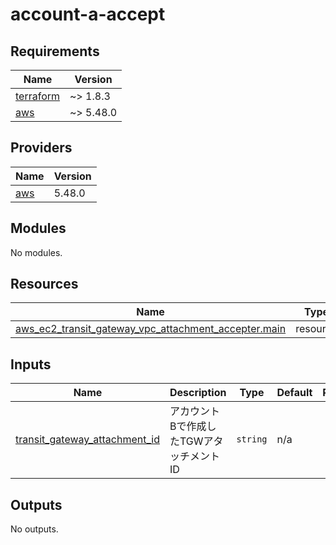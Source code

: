 # account-a-accept

<!-- BEGINNING OF PRE-COMMIT-TERRAFORM DOCS HOOK -->
## Requirements

| Name | Version |
|------|---------|
| <a name="requirement_terraform"></a> [terraform](#requirement\_terraform) | ~> 1.8.3 |
| <a name="requirement_aws"></a> [aws](#requirement\_aws) | ~> 5.48.0 |

## Providers

| Name | Version |
|------|---------|
| <a name="provider_aws"></a> [aws](#provider\_aws) | 5.48.0 |

## Modules

No modules.

## Resources

| Name | Type |
|------|------|
| [aws_ec2_transit_gateway_vpc_attachment_accepter.main](https://registry.terraform.io/providers/hashicorp/aws/latest/docs/resources/ec2_transit_gateway_vpc_attachment_accepter) | resource |

## Inputs

| Name | Description | Type | Default | Required |
|------|-------------|------|---------|:--------:|
| <a name="input_transit_gateway_attachment_id"></a> [transit\_gateway\_attachment\_id](#input\_transit\_gateway\_attachment\_id) | アカウントBで作成したTGWアタッチメントID | `string` | n/a | yes |

## Outputs

No outputs.
<!-- END OF PRE-COMMIT-TERRAFORM DOCS HOOK -->
